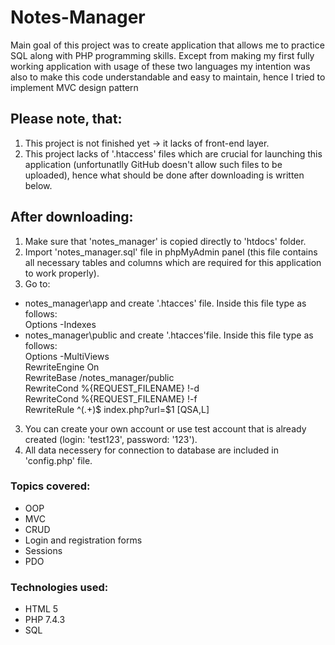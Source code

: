 # Notes-Manager
Main goal of this project was to create application that allows me to practice SQL along with PHP programming skills. Except from making my first fully working application with usage of these two languages my intention was also to make this code understandable and easy to maintain, hence I tried to implement MVC design pattern

## Please note, that:
1. This project is not finished yet -> it lacks of front-end layer.
2. This project lacks of '.htaccess' files which are crucial for launching this application (unfortunatlly GitHub doesn't allow such files to be uploaded), hence what should be done after downloading is written below.

## After downloading:
1. Make sure that 'notes_manager' is copied directly to 'htdocs' folder.
2. Import 'notes_manager.sql' file in phpMyAdmin panel (this file contains all necessary tables and columns which are required for this application to work properly).
3. Go to:
- notes_manager\app and create '.htacces' file. Inside this file type as follows: <br />
  Options -Indexes
- notes_manager\public and create '.htacces'file. Inside this file type as follows: <br />
  Options -MultiViews <br />
  RewriteEngine On <br />
  RewriteBase /notes_manager/public <br />
  RewriteCond %{REQUEST_FILENAME} !-d <br />
  RewriteCond %{REQUEST_FILENAME} !-f <br />
  RewriteRule  ^(.+)$ index.php?url=$1 [QSA,L] <br />
3. You can create your own account or use test account that is already created (login: 'test123', password: '123').
4. All data necessery for connection to database are included in 'config.php' file.

### Topics covered:
-	OOP
-	MVC
-	CRUD
-	Login and registration forms
-	Sessions
-	PDO

### Technologies used:
* HTML 5
* PHP 7.4.3
* SQL
